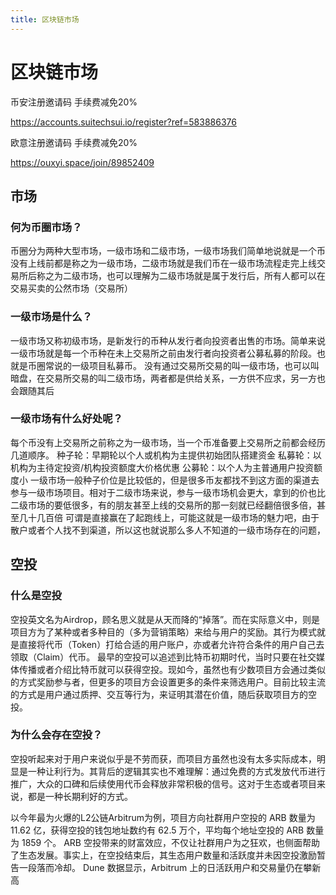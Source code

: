 ```yaml
---
title: 区块链市场
---
```


# 区块链市场

币安注册邀请码 手续费减免20%

https://accounts.suitechsui.io/register?ref=583886376

欧意注册邀请码 手续费减免20%

https://ouxyi.space/join/89852409

## 市场
### 何为币圈市场？
币圈分为两种大型市场，一级市场和二级市场，一级市场我们简单地说就是一个币没有上线前都是称之为一级市场，二级市场就是我们币在一级市场流程走完上线交易所后称之为二级市场，也可以理解为二级市场就是属于发行后，所有人都可以在交易买卖的公然市场（交易所）

### 一级市场是什么？

一级市场又称初级市场，是新发行的币种从发行者向投资者出售的市场。简单来说一级市场就是每一个币种在未上交易所之前由发行者向投资者公募私募的阶段。也就是币圈常说的一级项目私募币。
没有通过交易所交易的叫一级市场，也可以叫暗盘，在交易所交易的叫二级市场，两者都是供给关系，一方供不应求，另一方也会跟随其后

### 一级市场有什么好处呢？

每个币没有上交易所之前称之为一级市场，当一个币准备要上交易所之前都会经历几道顺序。
种子轮：早期轮以个人或机构为主提供初始团队搭建资金
私募轮：以机构为主待定投资/机构投资额度大价格优惠
公募轮：以个人为主普通用户投资额度小
一级市场一般种子价位是比较低的，但是很多币友都找不到这方面的渠道去参与一级市场项目。相对于二级市场来说，参与一级市场机会更大，拿到的价也比二级市场的要低很多，有的朋友甚至上线的交易所的那一刻就已经翻倍很多倍，甚至几十几百倍
可谓是直接赢在了起跑线上，可能这就是一级市场的魅力吧，由于散户或者个人找不到渠道，所以这也就说那么多人不知道的一级市场存在的问题，

## 空投

### 什么是空投
空投英文名为Airdrop，顾名思义就是从天而降的“掉落”。而在实际意义中，则是项目方为了某种或者多种目的（多为营销策略）来给与用户的奖励。其行为模式就是直接将代币（Token）打给合适的用户账户，亦或者允许符合条件的用户自己去领取（Claim）代币。
最早的空投可以追述到比特币初期时代，当时只要在社交媒体传播或者介绍比特币就可以获得空投。现如今，虽然也有少数项目方会通过类似的方式奖励参与者，但更多的项目方会设置更多的条件来筛选用户。目前比较主流的方式是用户通过质押、交互等行为，来证明其潜在价值，随后获取项目方的空投。
### 为什么会存在空投？
空投听起来对于用户来说似乎是不劳而获，而项目方虽然也没有太多实际成本，明显是一种让利行为。其背后的逻辑其实也不难理解：通过免费的方式发放代币进行推广，大众的口碑和后续使用代币会释放非常积极的信号。这对于生态或者项目来说，都是一种长期利好的方式。

以今年最为火爆的L2公链Arbitrum为例，项目方向社群用户空投的 ARB 数量为 11.62 亿，获得空投的钱包地址数约有 62.5 万个，平均每个地址空投的 ARB 数量为 1859 个。 ARB 空投带来的财富效应，不仅让社群用户为之狂欢，也侧面帮助了生态发展。事实上，在空投结束后，其生态用户数量和活跃度并未因空投激励暂告一段落而冷却。 Dune 数据显示，Arbitrum 上的日活跃用户和交易量仍在攀新高
